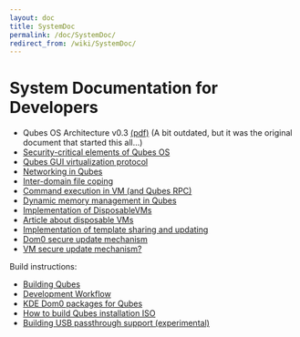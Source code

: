 ```yaml
---
layout: doc
title: SystemDoc
permalink: /doc/SystemDoc/
redirect_from: /wiki/SystemDoc/
---
```


System Documentation for Developers
===================================

-   Qubes OS Architecture v0.3 [(pdf)](http://www.qubes-os.org/files/doc/arch-spec-0.3.pdf) (A bit outdated, but it was the original document that started this all...)
-   [Security-critical elements of Qubes OS](/doc/SecurityCriticalCode)
-   [Qubes GUI virtualization protocol](/doc/GUIdocs)
-   [Networking in Qubes](/doc/QubesNet)
-   [Inter-domain file coping](/doc/Qfilecopy)
-   [Command execution in VM (and Qubes RPC)](/doc/Qrexec)
-   [Dynamic memory management in Qubes](/doc/Qmemman)
-   [Implementation of DisposableVMs](/doc/DVMimpl)
-   [Article about disposable VMs](http://theinvisiblethings.blogspot.com/2010/06/disposable-vms.html)
-   [Implementation of template sharing and updating](/doc/TemplateImplementation)
-   [Dom0 secure update mechanism](/doc/Dom0SecureUpdates)
-   [VM secure update mechanism?](/doc/VMSecureUpdates)

Build instructions:

-   [Building Qubes](/doc/QubesBuilder)
-   [Development Workflow](/doc/DevelopmentWorkflow)
-   [KDE Dom0 packages for Qubes](/doc/KdeDom0)
-   [How to build Qubes installation ISO](/doc/InstallationIsoBuilding)
-   [Building USB passthrough support (experimental)](/doc/USBVM)


